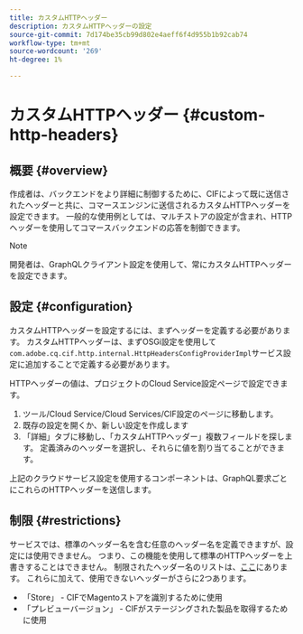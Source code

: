 ```yaml
---
title: カスタムHTTPヘッダー
description: カスタムHTTPヘッダーの設定
source-git-commit: 7d174be35cb99d802e4aeff6f4d955b1b92cab74
workflow-type: tm+mt
source-wordcount: '269'
ht-degree: 1%

---
```



# カスタムHTTPヘッダー {#custom-http-headers}

## 概要 {#overview}

作成者は、バックエンドをより詳細に制御するために、CIFによって既に送信されたヘッダーと共に、コマースエンジンに送信されるカスタムHTTPヘッダーを設定できます。 一般的な使用例としては、マルチストアの設定が含まれ、HTTPヘッダーを使用してコマースバックエンドの応答を制御できます。

>[!NOTE]
>
>開発者は、GraphQLクライアント設定を使用して、常にカスタムHTTPヘッダーを設定できます。


## 設定 {#configuration}

カスタムHTTPヘッダーを設定するには、まずヘッダーを定義する必要があります。 カスタムHTTPヘッダーは、まずOSGi設定を使用して`com.adobe.cq.cif.http.internal.HttpHeadersConfigProviderImpl`サービス設定に追加することで定義する必要があります。

HTTPヘッダーの値は、プロジェクトのCloud Service設定ページで設定できます。

1. ツール/Cloud Service/Cloud Services/CIF設定のページに移動します。
1. 既存の設定を開くか、新しい設定を作成します
1. 「詳細」タブに移動し、「カスタムHTTPヘッダー」複数フィールドを探します。 定義済みのヘッダーを選択し、それらに値を割り当てることができます。

上記のクラウドサービス設定を使用するコンポーネントは、GraphQL要求ごとにこれらのHTTPヘッダーを送信します。

## 制限 {#restrictions}

サービスでは、標準のヘッダー名を含む任意のヘッダー名を定義できますが、設定には使用できません。 つまり、この機能を使用して標準のHTTPヘッダーを上書きすることはできません。 制限されたヘッダー名のリストは、[ここ](https://developer.mozilla.org/en-US/docs/Web/HTTP/Headers)にあります。 これらに加えて、使用できないヘッダーがさらに2つあります。

* 「Store」 - CIFでMagentoストアを識別するために使用
* 「プレビューバージョン」 - CIFがステージングされた製品を取得するために使用
